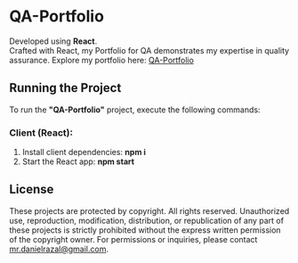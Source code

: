 # QA-Portfolio

Developed using **React**.\
Crafted with React, my Portfolio for QA demonstrates my expertise in quality assurance. Explore my portfolio here: [QA-Portfolio](qa-protfolio.vercel.app/)

## Running the Project

To run the **"QA-Portfolio"** project, execute the following commands:

### Client (React):

1. Install client dependencies: **npm i**
2. Start the React app: **npm start**

## License
These projects are protected by copyright. All rights reserved. Unauthorized use, reproduction, modification, distribution, or republication of any part of these projects is strictly prohibited without the express written permission of the copyright owner. For permissions or inquiries, please contact [mr.danielrazal@gmail.com](mailto:mr.danielrazal@gmail.com).
